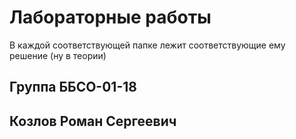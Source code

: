 # Лабораторные работы <br>
В каждой соответствующей папке лежит соответствующие ему решение (ну в теории)<br>

## Группа ББСО-01-18 
## Козлов Роман Сергеевич 

